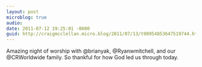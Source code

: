```yaml
---
layout: post
microblog: true
audio: 
date: 2011-07-12 19:25:01 -0600
guid: http://craigmcclellan.micro.blog/2011/07/13/t90954853647519744.html
---
```

Amazing night of worship with @brianyak, @Ryanwmitchell, and our @CRWorldwide family. So thankful for how God led us through today.
